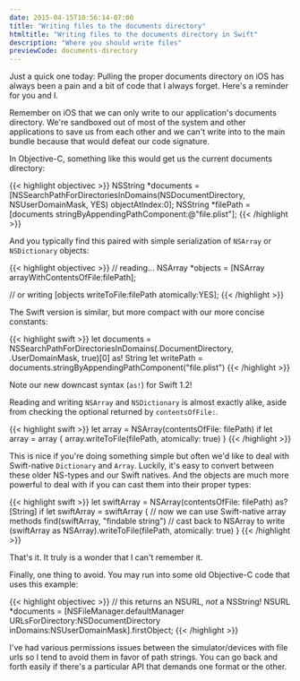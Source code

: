 ```yaml
---
date: 2015-04-15T10:56:14-07:00
title: "Writing files to the documents directory"
htmltitle: "Writing files to the documents directory in Swift"
description: "Where you should write files"
previewCode: documents-directory
---
```

Just a quick one today: Pulling the proper documents directory on iOS has always been a pain and a bit of code that I always forget. Here's a reminder for you and I.

Remember on iOS that we can only write to our application's documents directory. We're sandboxed out of most of the system and other applications to save us from each other and we can't write into to the main bundle because that would defeat our code signature.

In Objective-C, something like this would get us the current documents directory:

{{< highlight objectivec >}}
NSString *documents = [NSSearchPathForDirectoriesInDomains(NSDocumentDirectory, NSUserDomainMask, YES) objectAtIndex:0];
NSString *filePath = [documents stringByAppendingPathComponent:@"file.plist"];
{{< /highlight >}}

And you typically find this paired with simple serialization of `NSArray` or `NSDictionary` objects:

{{< highlight objectivec >}}
// reading...
NSArray *objects = [NSArray arrayWithContentsOfFile:filePath];

// or writing
[objects writeToFile:filePath atomically:YES];
{{< /highlight >}}

The Swift version is similar, but more compact with our more concise constants:

{{< highlight swift >}}
let documents = NSSearchPathForDirectoriesInDomains(.DocumentDirectory, .UserDomainMask, true)[0] as! String
let writePath = documents.stringByAppendingPathComponent("file.plist")
{{< /highlight >}}

Note our new downcast syntax (`as!`) for Swift 1.2!

Reading and writing `NSArray` and `NSDictionary` is almost exactly alike, aside from checking the optional returned by `contentsOfFile:`.

{{< highlight swift >}}
let array = NSArray(contentsOfFile: filePath)
if let array = array {
    array.writeToFile(filePath, atomically: true)
}
{{< /highlight >}}

This is nice if you're doing something simple but often we'd like to deal with Swift-native `Dictionary` and `Array`. Luckily, it's easy to convert between these older NS-types and our Swift natives. And the objects are much more powerful to deal with if you can cast them into their proper types:

{{< highlight swift >}}
let swiftArray = NSArray(contentsOfFile: filePath) as? [String]
if let swiftArray = swiftArray {
    // now we can use Swift-native array methods
    find(swiftArray, "findable string")
    // cast back to NSArray to write
    (swiftArray as NSArray).writeToFile(filePath, atomically: true)
}
{{< /highlight >}}

That's it. It truly is a wonder that I can't remember it.

Finally, one thing to avoid. You may run into some old Objective-C code that uses this example:

{{< highlight objectivec >}}
// this returns an NSURL, *not* a NSString!
NSURL *documents = [NSFileManager.defaultManager URLsForDirectory:NSDocumentDirectory inDomains:NSUserDomainMask].firstObject;
{{< /highlight >}}

I've had various permissions issues between the simulator/devices with file urls so I tend to avoid them in favor of path strings. You can go back and forth easily if there's a particular API that demands one format or the other.
